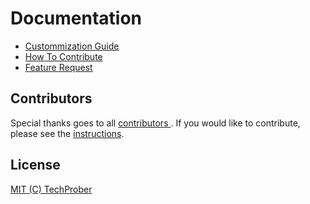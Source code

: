 # Documentation

- [Custommization Guide](https://github.com/TechProber/littlelink-server/tree/master/docs/customization.md)
- [How To Contribute](https://github.com/TechProber/littlelink-server/tree/master/docs/contribute.md)
- [Feature Request]()

## Contributors

Special thanks goes to all [ contributors ](https://github.com/TechProber/littlelink-server/graphs/contributors). If you would like to contribute, please see the [instructions](https://github.com/TechProber/littlelink-server/blob/master/docs/contribute.md).

## License

[MIT (C) TechProber](https://github.com/TechProber/littlelink-server/blob/master/LICENSE)
